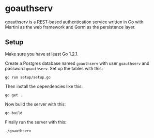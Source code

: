 # goauthserv

goauthserv is a REST-based authentication service written in Go with Martini as the web framework and Gorm as the persistence layer.

## Setup

Make sure you have at least Go 1.2.1.

Create a Postgres database named `goauthserv` with user `goauthserv` and password `goauthserv`. Set up the tables with this:
    
    go run setup/setup.go
    
Then install the dependencies like this:

    go get .
    
Now build the server with this:

    go build

Finally run the server with this:

    ./goauthserv


    

